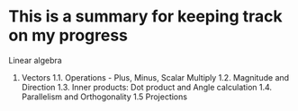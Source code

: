 # This is a summary for keeping track on my progress 

Linear algebra 
  1. Vectors
    1.1. Operations - Plus, Minus, Scalar Multiply
    1.2. Magnitude and Direction
    1.3. Inner products: Dot product and Angle calculation
    1.4. Parallelism and Orthogonality
    1.5 Projections
